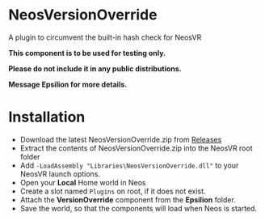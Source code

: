 # NeosVersionOverride
A plugin to circumvent the built-in hash check for NeosVR


**This component is to be used for testing only.**

**Please do not include it in any public distributions.**

**Message Epsilion for more details.**

# Installation
* Download the latest NeosVersionOverride.zip from [Releases](https://github.com/Aerizeon/NeosVersionOverride/releases)
* Extract the contents of NeosVersionOverride.zip into the NeosVR root folder
* Add `-LoadAssembly "Libraries\NeosVersionOverride.dll"` to your NeosVR launch options.
* Open your **Local** Home world in Neos
* Create a slot named `Plugins` on root, if it does not exist.
* Attach the **VersionOverride** component from the **Epsilion** folder.
* Save the world, so that the components will load when Neos is started.
